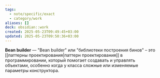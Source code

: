 ```yaml
---
tags:
  - note/specific/exact
  - category/work
aliases: []
deck: obsidian::work
created: 2025-05-23T09:49:45+03:00
updated: 2025-05-23T09:50:36+03:00
---
```


**Bean builder**
—
"Bean builder" или "библиотеки построения бинов" – это [[паттерны проектирования|паттерн проектирования]] в программировании, который помогает создавать и управлять объектами, особенно когда у класса сложные или изменяемые параметры конструктора.
